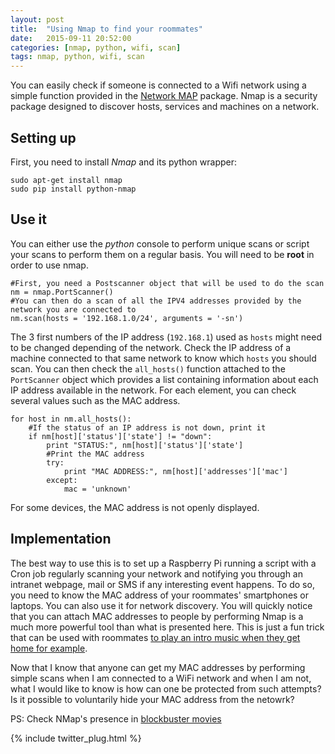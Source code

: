 ```yaml
---
layout: post
title:  "Using Nmap to find your roommates"
date:   2015-09-11 20:52:00
categories: [nmap, python, wifi, scan]
tags: nmap, python, wifi, scan
---
```


You can easily check if someone is connected to a Wifi network using a simple function provided in the [Network MAP](https://nmap.org/) package. Nmap is a security package designed to discover hosts, services and machines on a network.

Setting up
----------------

First, you need to install *Nmap* and its python wrapper:

	sudo apt-get install nmap
	sudo pip install python-nmap


Use it
----------------
You can either use the *python* console to perform unique scans or script your scans to perform them on a regular basis.
You will need to be **root** in order to use nmap. 

	#First, you need a Postscanner object that will be used to do the scan
	nm = nmap.PortScanner()
	#You can then do a scan of all the IPV4 addresses provided by the network you are connected to
	nm.scan(hosts = '192.168.1.0/24', arguments = '-sn')

The 3 first numbers of the IP address (`192.168.1`) used as `hosts` might need to be changed depending of the network. Check the IP address of a machine connected to that same network to know which `hosts` you should scan.
You can then check the `all_hosts()` function attached to the `PortScanner` object which provides a list containing information about each IP address available in the network. For each element, you can check several values such as the MAC address. 

	for host in nm.all_hosts():
		#If the status of an IP address is not down, print it
		if nm[host]['status']['state'] != "down":
			print "STATUS:", nm[host]['status']['state']
			#Print the MAC address
			try:
				print "MAC ADDRESS:", nm[host]['addresses']['mac']
			except:
				mac = 'unknown'

For some devices, the MAC address is not openly displayed. 

Implementation
----------------

The best way to use this is to set up a Raspberry Pi running a script with a Cron job regularly scanning your network and notifying you through an intranet webpage, mail or SMS if any interesting event happens. To do so, you need to know the MAC address of your roommates' smartphones or laptops. You can also use it for network discovery. You will quickly notice that you can attach MAC addresses to people by performing
Nmap is a much more powerful tool than what is presented here. This is just a fun trick that can be used with roommates [to play an intro music when they get home for example](https://github.com/usag1e/Homza).

Now that I know that anyone can get my MAC addresses by performing simple scans when I am connected to a WiFi network and when I am not, what I would like to know is how can one be protected from such attempts? Is it possible to voluntarily hide your MAC address from the netowrk?

PS: Check NMap's presence in [blockbuster movies](https://nmap.org/movies/)

{% include twitter_plug.html %}


